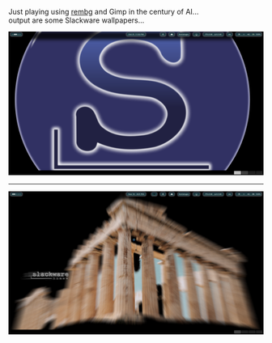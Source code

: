 Just playing using [rembg](https://github.com/danielgatis/rembg) and Gimp in the century of AI...<br>
output are some Slackware wallpapers... 

![](./Screenshot.png)

---

![](./gimp-3.0.0-RC.png)